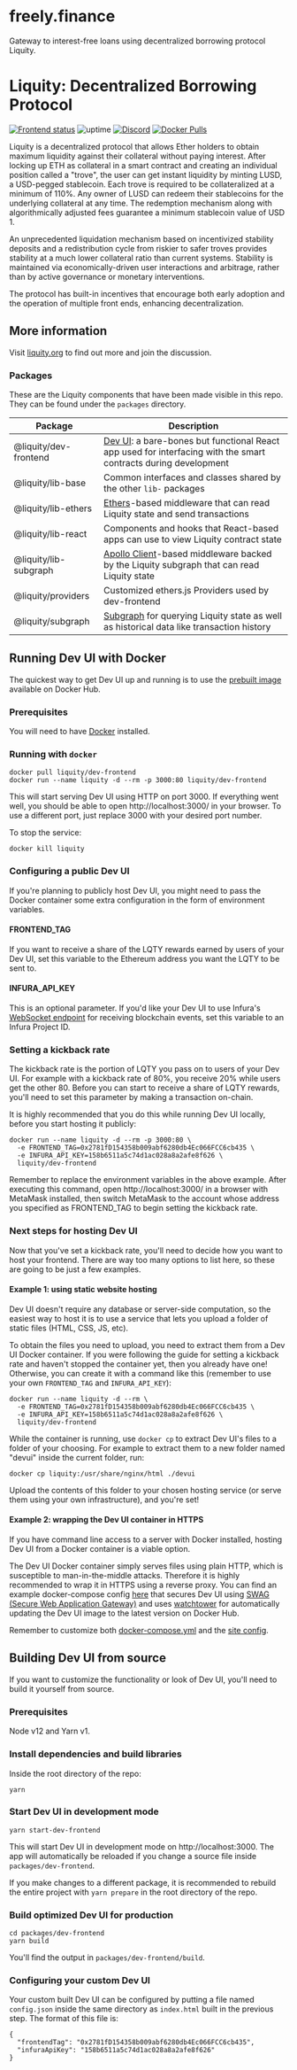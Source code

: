 # freely.finance

Gateway to interest-free loans using decentralized borrowing protocol Liquity.

# Liquity: Decentralized Borrowing Protocol

[![Frontend status](https://img.shields.io/uptimerobot/status/m784948796-056b56fd51c67d682c11bb24?label=Frontend&logo=nginx&logoColor=white)](https://devui.liquity.org) ![uptime](https://img.shields.io/uptimerobot/ratio/7/m784948796-056b56fd51c67d682c11bb24) [![Discord](https://img.shields.io/discord/700620821198143498?label=join%20chat&logo=discord&logoColor=white)](https://discord.gg/2up5U32) [![Docker Pulls](https://img.shields.io/docker/pulls/liquity/dev-frontend?label=dev-frontend%20pulls&logo=docker&logoColor=white)](https://hub.docker.com/r/liquity/dev-frontend)

Liquity is a decentralized protocol that allows Ether holders to obtain maximum liquidity against
their collateral without paying interest. After locking up ETH as collateral in a smart contract and
creating an individual position called a "trove", the user can get instant liquidity by minting LUSD,
a USD-pegged stablecoin. Each trove is required to be collateralized at a minimum of 110%. Any
owner of LUSD can redeem their stablecoins for the underlying collateral at any time. The redemption
mechanism along with algorithmically adjusted fees guarantee a minimum stablecoin value of USD 1.

An unprecedented liquidation mechanism based on incentivized stability deposits and a redistribution
cycle from riskier to safer troves provides stability at a much lower collateral ratio than current
systems. Stability is maintained via economically-driven user interactions and arbitrage, rather
than by active governance or monetary interventions.

The protocol has built-in incentives that encourage both early adoption and the operation of
multiple front ends, enhancing decentralization.

## More information

Visit [liquity.org](https://www.liquity.org) to find out more and join the discussion.

### Packages

These are the Liquity components that have been made visible in this repo. They can be found under the `packages` directory.

| Package               | Description                                                                                                                                 |
| --------------------- | ------------------------------------------------------------------------------------------------------------------------------------------- |
| @liquity/dev-frontend | [Dev UI](https://devui.liquity.org): a bare-bones but functional React app used for interfacing with the smart contracts during development |
| @liquity/lib-base     | Common interfaces and classes shared by the other `lib-` packages                                                                           |
| @liquity/lib-ethers   | [Ethers](https://github.com/ethers-io/ethers.js/)-based middleware that can read Liquity state and send transactions                        |
| @liquity/lib-react    | Components and hooks that React-based apps can use to view Liquity contract state                                                           |
| @liquity/lib-subgraph | [Apollo Client](https://github.com/apollographql/apollo-client)-based middleware backed by the Liquity subgraph that can read Liquity state |
| @liquity/providers    | Customized ethers.js Providers used by dev-frontend                                                                                         |
| @liquity/subgraph     | [Subgraph](https://thegraph.com) for querying Liquity state as well as historical data like transaction history                             |

## Running Dev UI with Docker

The quickest way to get Dev UI up and running is to use the [prebuilt image](https://hub.docker.com/r/liquity/dev-frontend) available on Docker Hub.

### Prerequisites

You will need to have [Docker](https://docs.docker.com/get-docker/) installed.

### Running with `docker`

```
docker pull liquity/dev-frontend
docker run --name liquity -d --rm -p 3000:80 liquity/dev-frontend
```

This will start serving Dev UI using HTTP on port 3000. If everything went well, you should be able to open http://localhost:3000/ in your browser. To use a different port, just replace 3000 with your desired port number.

To stop the service:

```
docker kill liquity
```

### Configuring a public Dev UI

If you're planning to publicly host Dev UI, you might need to pass the Docker container some extra configuration in the form of environment variables.

#### FRONTEND_TAG

If you want to receive a share of the LQTY rewards earned by users of your Dev UI, set this variable to the Ethereum address you want the LQTY to be sent to.

#### INFURA_API_KEY

This is an optional parameter. If you'd like your Dev UI to use Infura's [WebSocket endpoint](https://infura.io/docs/ethereum#section/Websockets) for receiving blockchain events, set this variable to an Infura Project ID.

### Setting a kickback rate

The kickback rate is the portion of LQTY you pass on to users of your Dev UI. For example with a kickback rate of 80%, you receive 20% while users get the other 80. Before you can start to receive a share of LQTY rewards, you'll need to set this parameter by making a transaction on-chain.

It is highly recommended that you do this while running Dev UI locally, before you start hosting it publicly:

```
docker run --name liquity -d --rm -p 3000:80 \
  -e FRONTEND_TAG=0x2781fD154358b009abf6280db4Ec066FCC6cb435 \
  -e INFURA_API_KEY=158b6511a5c74d1ac028a8a2afe8f626 \
  liquity/dev-frontend
```

Remember to replace the environment variables in the above example. After executing this command, open http://localhost:3000/ in a browser with MetaMask installed, then switch MetaMask to the account whose address you specified as FRONTEND_TAG to begin setting the kickback rate.

### Next steps for hosting Dev UI

Now that you've set a kickback rate, you'll need to decide how you want to host your frontend. There are way too many options to list here, so these are going to be just a few examples.

#### Example 1: using static website hosting

Dev UI doesn't require any database or server-side computation, so the easiest way to host it is to use a service that lets you upload a folder of static files (HTML, CSS, JS, etc).

To obtain the files you need to upload, you need to extract them from a Dev UI Docker container. If you were following the guide for setting a kickback rate and haven't stopped the container yet, then you already have one! Otherwise, you can create it with a command like this (remember to use your own `FRONTEND_TAG` and `INFURA_API_KEY`):

```
docker run --name liquity -d --rm \
  -e FRONTEND_TAG=0x2781fD154358b009abf6280db4Ec066FCC6cb435 \
  -e INFURA_API_KEY=158b6511a5c74d1ac028a8a2afe8f626 \
  liquity/dev-frontend
```

While the container is running, use `docker cp` to extract Dev UI's files to a folder of your choosing. For example to extract them to a new folder named "devui" inside the current folder, run:

```
docker cp liquity:/usr/share/nginx/html ./devui
```

Upload the contents of this folder to your chosen hosting service (or serve them using your own infrastructure), and you're set!

#### Example 2: wrapping the Dev UI container in HTTPS

If you have command line access to a server with Docker installed, hosting Dev UI from a Docker container is a viable option.

The Dev UI Docker container simply serves files using plain HTTP, which is susceptible to man-in-the-middle attacks. Therefore it is highly recommended to wrap it in HTTPS using a reverse proxy. You can find an example docker-compose config [here](packages/dev-frontend/docker-compose-example/docker-compose.yml) that secures Dev UI using [SWAG (Secure Web Application Gateway)](https://github.com/linuxserver/docker-swag) and uses [watchtower](https://github.com/containrrr/watchtower) for automatically updating the Dev UI image to the latest version on Docker Hub.

Remember to customize both [docker-compose.yml](packages/dev-frontend/docker-compose-example/docker-compose.yml) and the [site config](packages/dev-frontend/docker-compose-example/config/nginx/site-confs/liquity.example.com).

## Building Dev UI from source

If you want to customize the functionality or look of Dev UI, you'll need to build it yourself from source.

### Prerequisites

Node v12 and Yarn v1.

### Install dependencies and build libraries

Inside the root directory of the repo:

```
yarn
```

### Start Dev UI in development mode

```
yarn start-dev-frontend
```

This will start Dev UI in development mode on http://localhost:3000. The app will automatically be reloaded if you change a source file inside `packages/dev-frontend`.

If you make changes to a different package, it is recommended to rebuild the entire project with `yarn prepare` in the root directory of the repo.

### Build optimized Dev UI for production

```
cd packages/dev-frontend
yarn build
```

You'll find the output in `packages/dev-frontend/build`.

### Configuring your custom Dev UI

Your custom built Dev UI can be configured by putting a file named `config.json` inside the same directory as `index.html` built in the previous step. The format of this file is:

```
{
  "frontendTag": "0x2781fD154358b009abf6280db4Ec066FCC6cb435",
  "infuraApiKey": "158b6511a5c74d1ac028a8a2afe8f626"
}
```
